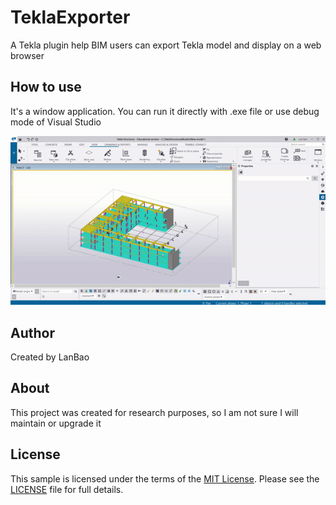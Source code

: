 # TeklaExporter

A Tekla plugin help BIM users can export Tekla model and display on a web browser


## How to use

It's a window application. You can run it directly with .exe file or use debug mode of Visual Studio

![alt text](https://github.com/baoquylan/TeklaExporter/blob/dev/image/demo.gif?raw=true)


## Author

Created by LanBao

## About

This project was created for research purposes, so I am not sure I will maintain or upgrade it


## <a name="license"></a>License

This sample is licensed under the terms of the [MIT License](http://opensource.org/licenses/MIT).
Please see the [LICENSE](LICENSE) file for full details.
